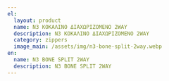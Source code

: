 ```yaml
---
el:
  layout: product
  name: N3 ΚΟΚΑΛΙΝΟ ΔΙΑΧΩΡΙΖΟΜΕΝΟ 2WAY
  description: N3 ΚΟΚΑΛΙΝΟ ΔΙΑΧΩΡΙΖΟΜΕΝΟ 2WAY
  category: zippers
  image_main: /assets/img/n3-bone-split-2way.webp
en:
  name: N3 BONE SPLIT 2WAY
  description: N3 BONE SPLIT 2WAY
---
```

